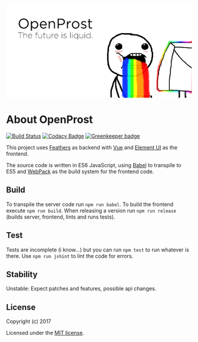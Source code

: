 ![OpenProst - The future is liquid](assets/openprost-banner.png)

# About OpenProst

[![Build Status](https://travis-ci.org/dasantonym/open-prost.svg?branch=master)](https://travis-ci.org/dasantonym/open-prost) [![Codacy Badge](https://api.codacy.com/project/badge/Grade/09ecf464b75643af81af07128a1e453e)](https://www.codacy.com/app/dasantonym/open-prost) [![Greenkeeper badge](https://badges.greenkeeper.io/dasantonym/open-prost.svg)](https://greenkeeper.io/) 

This project uses [Feathers](http://feathersjs.com) as backend with [Vue](https://vuejs.org) and [Element UI](http://element.eleme.io) as the frontend.

The source code is written in ES6 JavaScript, using [Babel](https://babeljs.io) to transpile to ES5 and [WebPack](https://webpack.github.io) as the build system for the frontend code.

## Build

To transpile the server code run `npm run babel`. To build the frontend execute `npm run build`. When releasing a version run `npm run release` (builds server, frontend, lints and runs tests).

## Test

Tests are incomplete (i know...) but you can run `npm test` to run whatever is there. Use `npm run jshint` to lint the code for errors.

## Stability

Unstable: Expect patches and features, possible api changes.

## License

Copyright (c) 2017

Licensed under the [MIT license](LICENSE).
